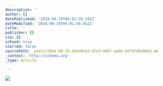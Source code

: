 ```yaml
---
description: ''
author: []
datePublished: '2016-09-19T04:02:39.192Z'
dateModified: '2016-09-19T04:01:50.562Z'
title: ''
publisher: {}
via: {}
inFeed: true
starred: false
sourcePath: _posts/2016-09-19-d41d9c62-d7e3-44b7-ae06-b978fd9a90e4.md
_context: 'http://schema.org'
_type: Article

---
```

![](https://the-grid-user-content.s3-us-west-2.amazonaws.com/0879e1ff-aa9e-4440-8c97-6eccd23c692f.jpg)